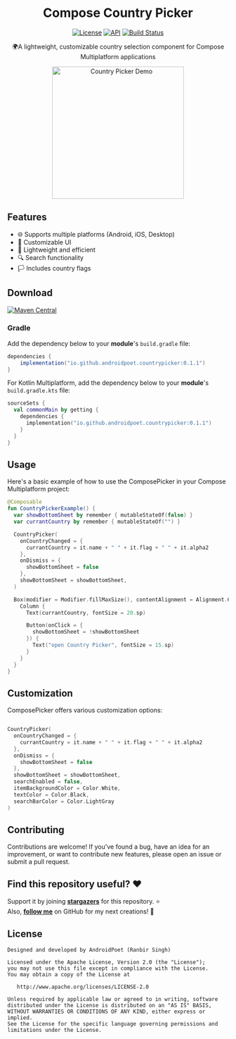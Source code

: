 <h1 align="center">Compose Country Picker</h1>

<p align="center">
  <a href="https://opensource.org/licenses/Apache-2.0"><img alt="License" src="https://img.shields.io/badge/License-Apache%202.0-blue.svg"/></a>
  <a href="https://android-arsenal.com/api?level=21"><img alt="API" src="https://img.shields.io/badge/API-21%2B-brightgreen.svg?style=flat"/></a>
  <a href="https://github.com/androidpoet/CountryPicker/actions/workflows/android.yml"><img alt="Build Status" 
  src="https://github.com/androidpoet/CountryPicker/actions/workflows/android.yml/badge.svg"/></a>
</p>

<p align="center">
🌍A lightweight, customizable country selection component for Compose Multiplatform applications
</p>

<p align="center">
  <img src="https://github.com/user-attachments/assets/be09bde9-f9eb-4033-92ba-2ee4419807bc" alt="Country Picker Demo" width="300"/>
</p>



## Features

- 🌐 Supports multiple platforms (Android, iOS, Desktop)
- 🎨 Customizable UI
- 🚀 Lightweight and efficient
- 🔍 Search functionality
- 🏳️ Includes country flags

## Download
[![Maven Central](https://img.shields.io/maven-central/v/io.github.androidpoet/countrypicker.svg?label=Maven%20Central)](https://search.maven.org/search?q=g:%22io.github.androidpoet%22%20AND%20a:%22countrypicker%22)

### Gradle


Add the dependency below to your **module**'s `build.gradle` file:

```gradle
dependencies {
    implementation("io.github.androidpoet.countrypicker:0.1.1")
}
```

For Kotlin Multiplatform, add the dependency below to your **module**'s `build.gradle.kts` file:

```kotlin
sourceSets {
  val commonMain by getting {
    dependencies {
      implementation("io.github.androidpoet.countrypicker:0.1.1")
    }
  }
}
```

## Usage

Here's a basic example of how to use the ComposePicker in your Compose Multiplatform project:

```kotlin
@Composable
fun CountryPickerExample() {
  var showBottomSheet by remember { mutableStateOf(false) }
  var currantCountry by remember { mutableStateOf("") }

  CountryPicker(
    onCountryChanged = {
      currantCountry = it.name + " " + it.flag + " " + it.alpha2
    },
    onDismiss = {
      showBottomSheet = false
    },
    showBottomSheet = showBottomSheet,
  )

  Box(modifier = Modifier.fillMaxSize(), contentAlignment = Alignment.Center) {
    Column {
      Text(currantCountry, fontSize = 20.sp)

      Button(onClick = {
        showBottomSheet = !showBottomSheet
      }) {
        Text("open Country Picker", fontSize = 15.sp)
      }
    }
  }
}
```

## Customization

ComposePicker offers various customization options:

```kotlin

CountryPicker(
  onCountryChanged = {
    currantCountry = it.name + " " + it.flag + " " + it.alpha2
  },
  onDismiss = {
    showBottomSheet = false
  },
  showBottomSheet = showBottomSheet,
  searchEnabled = false,
  itemBackgroundColor = Color.White,
  textColor = Color.Black,
  searchBarColor = Color.LightGray
)

```

## Contributing

Contributions are welcome! If you've found a bug, have an idea for an improvement, or want to contribute new features, please open an issue or submit a pull request.

## Find this repository useful? :heart:
Support it by joining __[stargazers](https://github.com/androidpoet/countrypicker/stargazers)__ for this repository. :star: <br>
Also, __[follow me](https://github.com/androidpoet)__ on GitHub for my next creations! 🤩

## License
```
Designed and developed by AndroidPoet (Ranbir Singh)

Licensed under the Apache License, Version 2.0 (the "License");
you may not use this file except in compliance with the License.
You may obtain a copy of the License at

   http://www.apache.org/licenses/LICENSE-2.0

Unless required by applicable law or agreed to in writing, software
distributed under the License is distributed on an "AS IS" BASIS,
WITHOUT WARRANTIES OR CONDITIONS OF ANY KIND, either express or implied.
See the License for the specific language governing permissions and
limitations under the License.
```